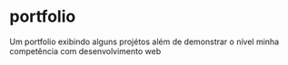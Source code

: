 # portfolio
Um portfolio exibindo alguns projétos além de demonstrar o nível minha competência com desenvolvimento web
